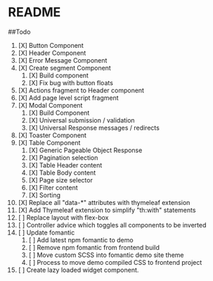 # README

##Todo
1. [X] Button Component
1. [X] Header Component
1. [X] Error Message Component
1. [X] Create segment Component
   1. [X] Build component
   1. [X] Fix bug with button floats
1. [X] Actions fragment to Header component
1. [X] Add page level script fragment
1. [X] Modal Component
   1. [X] Build Component
   1. [X] Universal submission / validation
   1. [X] Universal Response messages / redirects
1. [X] Toaster Component
1. [X] Table Component
   1. [X] Generic Pageable Object Response
   1. [X] Pagination selection
   1. [X] Table Header content
   1. [X] Table Body content
   1. [X] Page size selector
   1. [X] Filter content
   1. [X] Sorting
1. [X] Replace all "data-*" attributes with thymeleaf extension
1. [X] Add Thymeleaf extension to simplify "th:with" statements
1. [ ] Replace layout with flex-box 
1. [ ] Controller advice which toggles all components to be inverted
1. [ ] Update fomantic
   1. [ ] Add latest npm fomantic to demo
   1. [ ] Remove npm fomantic from frontend build
   1. [ ] Move custom SCSS into fomantic demo site theme
   1. [ ] Process to move demo compiled CSS to frontend project
1. [ ] Create lazy loaded widget component.
